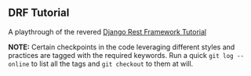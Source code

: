 ## DRF Tutorial
A playthrough of the revered [Django Rest Framework Tutorial](https://www.django-rest-framework.org/tutorial/1-serialization/)

**NOTE:** Certain checkpoints in the code leveraging different styles and
practices are tagged with the required keywords. Run a quick `git log --online`
to list all the tags and `git checkout` to them at will.

